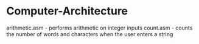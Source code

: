 # Computer-Architecture
arithmetic.asm - performs arithmetic on integer inputs
count.asm - counts the number of words and characters when the user enters a string
